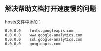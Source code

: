 ## 解决帮助文档打开速度慢的问题 ##

hosts文件中添加：

	0.0.0.0    fonts.googleapis.com
	0.0.0.0    www.google-analytics.com
	0.0.0.0    ssl.google-analytics.com
	0.0.0.0    googleapis.com